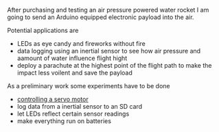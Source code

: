 After purchasing and testing an air pressure powered water rocket I am going to send an Arduino equipped electronic payload into the air.

Potential applications are
* LEDs as eye candy and fireworks without fire
* data logging using an inertial sensor to see how air pressure and aamount of water influence flight hight
* deploy a parachute at the highest point of the flight path to make the impact less voilent and save the payload 

As a preliminary work some experiments have to be done
* <a href="poti_servo">controlling a servo motor</a>
* log data from a inertial sensor to an SD card
* let LEDs reflect certain sensor readings
* make everything run on batteries
